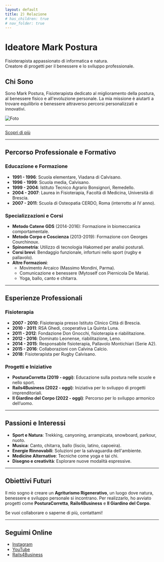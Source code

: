 ```yaml
---
layout: default
title: 2) Relazione
# has_children: true
# nav_folder: true
---
```


# Ideatore Mark Postura

Fisioterapista appassionato di informatica e natura.  
Creatore di progetti per il benessere e lo sviluppo professionale.

## Chi Sono

Sono Mark Postura, Fisioterapista dedicato al miglioramento della postura, al benessere fisico e all'evoluzione personale. La mia missione è aiutarti a trovare equilibrio e benessere attraverso percorsi personalizzati e innovativi.

![Foto](https://i.pinimg.com/280x280_RS/0d/28/d9/0d28d988cb1385fe1ba644f00b5e5e7b.jpg)

---

[Scopri di più](https://posturacorretta.org)

---

## Percorso Professionale e Formativo

### Educazione e Formazione

- **1991 - 1996**: Scuola elementare, Viadana di Calvisano.  
- **1996 - 1999**: Scuola media, Calvisano.  
- **1999 - 2004**: Istituto Tecnico Agrario Bonsignori, Remedello.  
- **2004 - 2007**: Laurea in Fisioterapia, Facoltà di Medicina, Università di Brescia.  
- **2007 - 2011**: Scuola di Osteopatia CERDO, Roma (interrotto al IV anno).  

### Specializzazioni e Corsi

- **Metodo Catene GDS** (2014-2016): Formazione in biomeccanica comportamentale.  
- **Metodo Corpo e Coscienza** (2013-2019): Formazione con Georges Courchinoux.  
- **Spinometria**: Utilizzo di tecnologia Hakomed per analisi posturali.  
- **Corsi brevi**: Bendaggio funzionale, infortuni nello sport (rugby e pallavolo).  
- **Altre Formazioni**:
  - Movimento Arcaico (Massimo Mondini, Parma).  
  - Comunicazione e benessere (Mytoself con Piernicola De Maria).  
  - Yoga, ballo, canto e chitarra.

---

## Esperienze Professionali

### Fisioterapia

- **2007 - 2010**: Fisioterapia presso Istituto Clinico Città di Brescia.  
- **2010 - 2011**: RSA Ghedi, cooperativa La Quinta Luna.  
- **2011 - 2012**: Fondazione Don Gnocchi, fisioterapia e riabilitazione.  
- **2012 - 2016**: Dominato Leonense, riabilitazione, Leno.  
- **2014 - 2015**: Responsabile fisioterapia, Pallavolo Montichiari (Serie A2).  
- **2015 - 2016**: Collaborazioni con Calvina Calcio.  
- **2018**: Fisioterapista per Rugby Calvisano.  

### Progetti e Iniziative

- **PosturaCorretta (2019 - oggi)**: Educazione sulla postura nelle scuole e nello sport.  
- **Rails4Business (2022 - oggi)**: Iniziativa per lo sviluppo di progetti imprenditoriali.  
- **Il Giardino del Corpo (2022 - oggi)**: Percorso per lo sviluppo armonico dell’uomo.

---

## Passioni e Interessi

- **Sport e Natura**: Trekking, canyoning, arrampicata, snowboard, parkour, nuoto.  
- **Musica**: Canto, chitarra, ballo (liscio, latino, capoeira).  
- **Energie Rinnovabili**: Soluzioni per la salvaguardia dell'ambiente.  
- **Medicine Alternative**: Tecniche come yoga e tai chi.  
- **Disegno e creatività**: Esplorare nuove modalità espressive.

---

## Obiettivi Futuri

Il mio sogno è creare un **Agriturismo Rigenerativo**, un luogo dove natura, benessere e sviluppo personale si incontrano. Per realizzarlo, ho avviato progetti come **PosturaCorretta**, **Rails4Business** e **Il Giardino del Corpo**.  

Se vuoi collaborare o saperne di più, contattami!

---

## Seguimi Online

- [Instagram](https://instagram.com/markpostura)  
- [YouTube](https://youtube.com/posturacorretta)  
- [Rails4Business](https://rails4b.com)  
